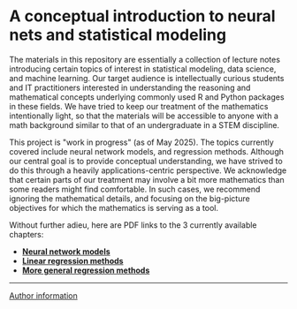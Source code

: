 # A conceptual introduction to neural nets and statistical modeling

The materials in this repository are essentially a collection of lecture notes 
introducing certain topics of interest in statistical modeling, data science, and 
machine learning.  Our target audience is intellectually curious students and IT 
practitioners interested in understanding the reasoning and mathematical 
concepts underlying commonly used R and Python packages in these fields.  We have tried 
to keep our treatment of the mathematics intentionally light, so that the materials 
will be accessible to anyone with a math background similar to that of an 
undergraduate in a STEM discipline.

This project is "work in progress" (as of May 2025).  The topics currently covered include 
neural network models, and regression methods.  Although our central goal is to 
provide conceptual understanding, we have strived to do this through a heavily 
applications-centric perspective.  We acknowledge that certain parts of our treatment 
may involve a bit more mathematics than some readers might find comfortable.  In such cases, 
we recommend ignoring the mathematical details, and focusing on the big-picture objectives 
for which the mathematics is serving as a tool.

Without further adieu, here are PDF links to the 3 currently available chapters:

<UL>
  <li><b>
    <A HREF="https://cs.earlham.edu/~pardhan/courses/wip/kasetbook/rw_bookch_neuralnets.pdf" TARGET="_blank">Neural network models</A>
  </b>
  </li>
  <li><b>
    <A HREF="https://cs.earlham.edu/~pardhan/courses/wip/kasetbook/rw_bookch_lrintro.pdf" TARGET="_blank">Linear regression methods</A>
  </b></li>
  <li><b>
    <A HREF="https://cs.earlham.edu/~pardhan/courses/wip/kasetbook/rw_bookch_mlr.pdf" TARGET="_blank">More general regression methods</A>
  </b></li>
</UL>

<HR>
<A HREF="./author.md">Author information</A>
